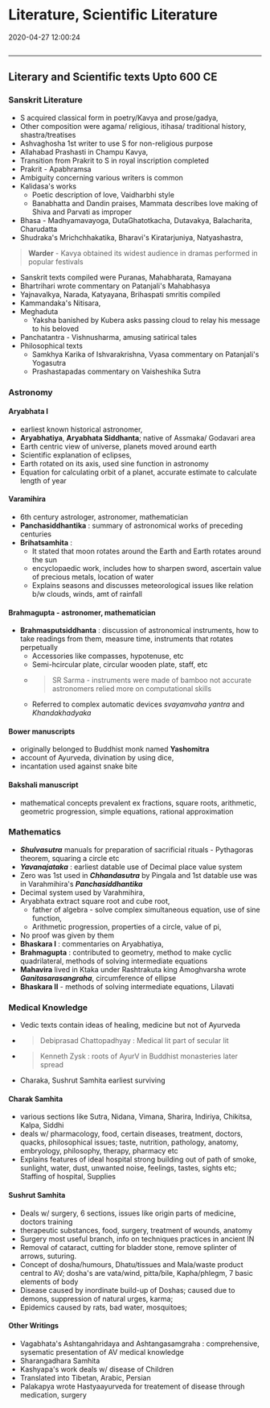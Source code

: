 # Literature, Scientific Literature
2020-04-27 12:00:24

```toc
```
---


## Literary and Scientific texts Upto 600 CE


### Sanskrit Literature 
-   S acquired classical form in poetry/Kavya and prose/gadya,
-   Other composition were agama/ religious, itihasa/ traditional history, shastra/treatises
-   Ashvaghosha 1st writer to use S for non-religious purpose
-   Allahabad Prashasti in Champu Kavya,
-   Transition from Prakrit to S in royal inscription completed
-   Prakrit - Apabhramsa
-   Ambiguity concerning various writers is common
-   Kalidasa's works
    -   Poetic description of love, Vaidharbhi style
    -   Banabhatta and Dandin praises, Mammata describes love making of Shiva and Parvati as improper
-   Bhasa - Madhyamavayoga, DutaGhatotkacha, Dutavakya, Balacharita, Charudatta
-   Shudraka's Mrichchhakatika, Bharavi's Kiratarjuniya, Natyashastra,
> **Warder** - Kavya obtained its widest audience in dramas performed in popular festivals
-   Sanskrit texts compiled were Puranas, Mahabharata, Ramayana
-   Bhartrihari wrote commentary on Patanjali's Mahabhasya
-   Yajnavalkya, Narada, Katyayana, Brihaspati smritis compiled
-   Kammandaka's Nitisara,
-   Meghaduta
    -   Yaksha banished by Kubera asks passing cloud to relay his message to his beloved
-   Panchatantra - Vishnusharma, amusing satirical tales
-   Philosophical texts
    -   Samkhya Karika of Ishvarakrishna, Vyasa commentary on Patanjali's Yogasutra
    -   Prashastapadas commentary on Vaisheshika Sutra
 

### Astronomy

#### Aryabhata I 
-   earliest known historical astronomer, 
-   **Aryabhatiya**, **Aryabhata Siddhanta**; native of Assmaka/ Godavari area
-   Earth centric view of universe, planets moved around earth
-   Scientific explanation of eclipses,
-   Earth rotated on its axis, used sine function in astronomy
-   Equation for calculating orbit of a planet, accurate estimate to calculate length of year

#### Varamihira 
-   6th century astrologer, astronomer, mathematician
-   **Panchasiddhantika** : summary of astronomical works of preceding centuries
-   **Brihatsamhita** : 
	- It stated that moon rotates around the Earth and Earth rotates around the sun  
	- encyclopaedic work, includes how to sharpen sword, ascertain value of precious metals, location of water
	-   Explains seasons and discusses meteorological issues like relation b/w clouds, winds, amt of rainfall

#### Brahmagupta - astronomer, mathematician
-   **Brahmasputsiddhanta** : discussion of astronomical instruments, how to take readings from them, measure time, instruments that rotates perpetually
	-   Accessories like compasses, hypotenuse, etc
	-   Semi-hcircular plate, circular wooden plate, staff, etc
	-   > SR Sarma - instruments were made of bamboo not accurate astronomers relied more on computational skills
	-   Referred to complex automatic devices *svayamvaha yantra* and *Khandakhadyaka*

#### Bower manuscripts 
- originally belonged to Buddhist monk named **Yashomitra** 
- account of Ayurveda, divination by using dice, 
- incantation used against snake bite
  
####   Bakshali manuscript 
- mathematical concepts prevalent ex fractions, square roots, arithmetic, geometric progression, simple equations, rational approximation


### Mathematics
-   ***Shulvasutra*** manuals for preparation of sacrificial rituals - Pythagoras theorem, squaring a circle etc
-   ***Yavanajataka*** : earliest datable use of Decimal place value system
-   Zero was 1st used in ***Chhandasutra*** by Pingala and 1st datable use was in Varahmihira's ***Panchasiddhantika***
-   Decimal system used by Varahmihira,
-   Aryabhata extract square root and cube root,
    -   father of algebra - solve complex simultaneous equation, use of sine function,
    -   Arithmetic progression, properties of a circle, value of pi,
-   No proof was given by them
-   **Bhaskara I** : commentaries on Aryabhatiya,
-   **Brahmagupta** : contributed to geometry, method to make cyclic quadrilateral, methods of solving intermediate equations
-   **Mahavira** lived in Ktaka under Rashtrakuta king Amoghvarsha wrote ***Ganitasarasangraha***, circumference of ellipse
-   **Bhaskara II** - methods of solving intermediate equations, Lilavati


### Medical Knowledge
-   Vedic texts contain ideas of healing, medicine but not of Ayurveda
-   > Debiprasad Chattopadhyay : Medical lit part of secular lit
-   > Kenneth Zysk : roots of AyurV in Buddhist monasteries later spread
-   Charaka, Sushrut Samhita earliest surviving

#### Charak Samhita
-   various sections like Sutra, Nidana, Vimana, Sharira, Indiriya, Chikitsa, Kalpa, Siddhi
-   deals w/ pharmacology, food, certain diseases, treatment, doctors, quacks, philosophical issues; taste, nutrition, pathology, anatomy, embryology, philosophy, therapy, pharmacy etc
-   Explains features of ideal hospital strong building out of path of smoke, sunlight, water, dust, unwanted noise, feelings, tastes, sights etc; Staffing of hospital, Supplies

#### Sushrut Samhita 
-   Deals w/ surgery, 6 sections, issues like origin parts of medicine, doctors training
-   therapeutic substances, food, surgery, treatment of wounds, anatomy
-   Surgery most useful branch, info on techniques practices in ancient IN
-   Removal of cataract, cutting for bladder stone, remove splinter of arrows, suturing.
-   Concept of dosha/humours, Dhatu/tissues and Mala/waste product central to AV; dosha's are vata/wind, pitta/bile, Kapha/phlegm, 7 basic elements of body
-   Disease caused by inordinate build-up of Doshas; caused due to demons, suppression of natural urges, karma;
-   Epidemics caused by rats, bad water, mosquitoes;

#### Other Writings
-   Vagabhata's Ashtangahridaya and Ashtangasamgraha : comprehensive, sysematic presentation of AV medical knowledge
-   Sharangadhara Samhita
-   Kashyapa's work deals w/ disease of Children
-   Translated into Tibetan, Arabic, Persian
-   Palakapya wrote Hastyaayurveda for treatement of disease through medication, surgery




